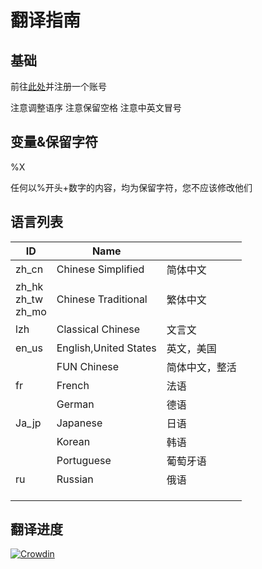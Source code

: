 # 翻译指南

## 基础

前往[此处](https://zh.crowdin.com/project/orangepixel-network)并注册一个账号


注意调整语序
注意保留空格
注意中英文冒号

## 变量&保留字符
%X

任何以%开头+数字的内容，均为保留字符，您不应该修改他们

## 语言列表

| ID                          | Name                  |                |
| --------------------------- | --------------------- | -------------- |
| zh_cn                       | Chinese Simplified    | 简体中文       |
| zh_hk<br />zh_tw<br />zh_mo | Chinese Traditional   | 繁体中文       |
| lzh                         | Classical Chinese     | 文言文         |
| en_us                       | English,United States | 英文，美国     |
|                             | FUN Chinese           | 简体中文，整活 |
| fr                          | French                | 法语           |
|                             | German                | 德语           |
| Ja_jp                       | Japanese              | 日语           |
|                             | Korean                | 韩语           |
|                             | Portuguese            | 葡萄牙语       |
| ru                          | Russian               | 俄语           |
|                             |                       |                |
|                             |                       |                |
|                             |                       |                |

## 翻译进度

[![Crowdin](https://badges.crowdin.net/orangepixel-network/localized.svg)](https://crowdin.com/project/orangepixel-network) 




<script
  type="text/javascript"
  src="https://crowdin.com/js/crowdjet/crowdjet.js">
</script>
<div
  id="crowdjet-container"
  data-project-id="505244"
  style="bottom: 90px; right: 20px;">
</div>
<div
  id="crowdjet-expand-container"
  style="bottom: 10px; right: 20px;">
</div>
